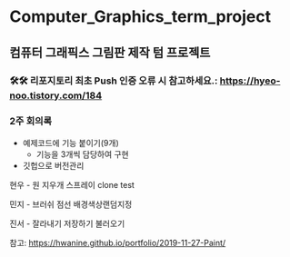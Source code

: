 # Computer_Graphics_term_project
## 컴퓨터 그래픽스 그림판 제작 텀 프로젝트

### 🛠🛠 리포지토리 최초 Push 인증 오류 시 참고하세요.: https://hyeo-noo.tistory.com/184

### 2주 회의록 
* 예제코드에 기능 붙이기(9개)
  * 기능을 3개씩 담당하여 구현 
* 깃헙으로 버전관리 


현우 - 원 지우개 스프레이  clone test

민지 - 브러쉬 점선 배경색상랜덤지정  

진서 - 잘라내기 저장하기 불러오기  

참고: https://hwanine.github.io/portfolio/2019-11-27-Paint/  